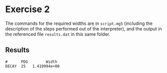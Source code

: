 # Exercise 2

The commands for the required widths are in `script.mg5` (including the
description of the steps performed out of the interpreter), and the output in
the referenced file `results.dat` in this same folder.

## Results

```
#      PDG        Width
DECAY  25   1.419994e+00
```
